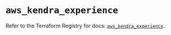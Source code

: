# `aws_kendra_experience`

Refer to the Terraform Registry for docs: [`aws_kendra_experience`](https://registry.terraform.io/providers/hashicorp/aws/6.6.0/docs/resources/kendra_experience).
